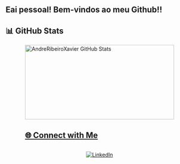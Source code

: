 ## Eai pessoal! Bem-vindos ao meu Github!!

## 📊 GitHub Stats

<div style="display: flex; justify-content: center; align-items: center; flex-direction: column;"> 
<a href="https://github.com/AndreRibeiroXavier/AndreRibeiroXavier/blob/main/README.md">
  <img height=200 width=400 title ="AndreRibeiroXavier GitHub Stats" src="https://github-readme-stats.vercel.app/api?username=AndreRibeiroXavier&show_icons=true&theme=midnight-purple&hide_border=true" />

## 🌐 Connect with Me

[![LinkedIn](https://img.shields.io/badge/LinkedIn-000?style=for-the-badge&logo=linkedin&logoColor=30A3DC)](https://www.linkedin.com/in/andr%C3%A9-xavier-672a90226/)


